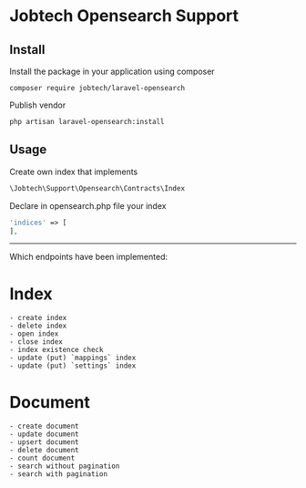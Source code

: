 # Jobtech Opensearch Support

## Install
Install the package in your application using composer

```shell
composer require jobtech/laravel-opensearch
```

Publish vendor

```shell
php artisan laravel-opensearch:install
```

## Usage
Create own index that implements
```php
\Jobtech\Support\Opensearch\Contracts\Index
```

Declare in opensearch.php file your index

```php
'indices' => [
],
```

---
Which endpoints have been implemented:

# Index
    - create index
    - delete index
    - open index
    - close index
    - index existence check
    - update (put) `mappings` index
    - update (put) `settings` index

# Document
    - create document
    - update document
    - upsert document
    - delete document
    - count document
    - search without pagination
    - search with pagination
